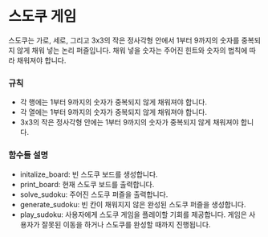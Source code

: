 # 스도쿠 게임

스도쿠는 가로, 세로, 그리고 3x3의 작은 정사각형 안에서 1부터 9까지의 숫자를 중복되지 않게 채워 넣는 논리 퍼즐입니다.
채워 넣을 숫자는 주어진 힌트와 숫자의 법칙에 따라 채워져야 합니다.

### 규칙
  - 각 행에는 1부터 9까지의 숫자가 중복되지 않게 채워져야 합니다.
  - 각 열에는 1부터 9까지의 숫자가 중복되지 않게 채워져야 합니다.
  - 3x3의 작은 정사각형 안에는 1부터 9까지의 숫자가 중복되지 않게 채워져야 합니다.

### 함수들 설명
  - initalize_board: 빈 스도쿠 보드를 생성합니다.
  - print_board: 현재 스도쿠 보드를 출력합니다.
  - solve_sudoku: 주어진 스도쿠 퍼즐을 출력합니다.
  - generate_sudoku: 빈 칸이 채워지지 않은 완성된 스도쿠 퍼즐을 생성합니다.
  - play_sudoku: 사용자에게 스도쿠 게임을 플레이할 기회를 제공합니다. 게임은 사용자가 잘못된 이동을 하거나 스도쿠를 완성할 때까지 진행됩니다.
